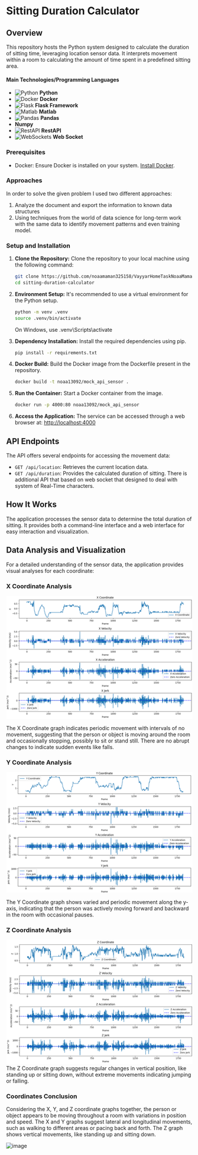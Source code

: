 # Sitting Duration Calculator

## Overview

This repository hosts the Python system designed to calculate the duration of sitting time, leveraging location sensor data.
It interprets movement within a room to calculating the amount of time spent in a predefined sitting area.

#### Main Technologies/Programming Languages

- ![Python](https://img.icons8.com/color/48/000000/python--v1.png) **Python**
- ![Docker](https://img.icons8.com/color/48/000000/docker.png) **Docker**
- ![Flask](https://img.icons8.com/color/48/000000/flask.png) **Flask Framework**
- ![Matlab](https://img.icons8.com/fluent/48/000000/matlab.png) **Matlab**
- ![Pandas](https://img.icons8.com/color/48/000000/pandas.png) **Pandas**
-  **Numpy**
- ![RestAPI](https://img.icons8.com/nolan/64/api-settings.png) **RestAPI**
- ![WebSockets](https://img.shields.io/badge/-WebSockets-010101?style=flat-square&logo=Socket.io&logoColor=white) **Web Socket**



### Prerequisites

- Docker: Ensure Docker is installed on your system. [Install Docker](https://docs.docker.com/get-docker/).

### Approaches
In order to solve the given problem I used two different approaches:
1) Analyze the document and export the information to known data structures
2) Using techniques from the world of data science for long-term work with the same data to identify movement patterns and even training model.
### Setup and Installation

1. **Clone the Repository:**
   Clone the repository to your local machine using the following command:
    ```bash
    git clone https://github.com/noaamaman325158/VayyarHomeTaskNoaaMaman.git
    cd sitting-duration-calculator
    ```

2. **Environment Setup:**
   It's recommended to use a virtual environment for the Python setup.
    ```bash
    python -m venv .venv
    source .venv/bin/activate  
    ```
    On Windows, use .venv\Scripts\activate
3. **Dependency Installation:**
   Install the required dependencies using pip.
    ```bash
    pip install -r requirements.txt
    ```

4. **Docker Build:**
   Build the Docker image from the Dockerfile present in the repository.
    ```bash
    docker build -t noaa13092/mock_api_sensor .
    ```

5. **Run the Container:**
   Start a Docker container from the image.
    ```bash
    docker run -p 4000:80 noaa13092/mock_api_sensor
    ```

6. **Access the Application:**
   The service can be accessed through a web browser at:
   [http://localhost:4000](http://localhost:4000)

## API Endpoints

The API offers several endpoints for accessing the movement data:

- `GET /api/location`: Retrieves the current location data.
- `GET /api/duration`: Provides the calculated duration of sitting.
There is additional API that based on web socket that designed to deal with system of Real-Time characters.
## How It Works

The application processes the sensor data to determine the total duration of sitting. It provides both a command-line interface and a web interface for easy interaction and visualization.

## Data Analysis and Visualization

For a detailed understanding of the sensor data, the application provides visual analyses for each coordinate:

### X Coordinate Analysis
![img.png](img.png)

The X Coordinate graph indicates periodic movement with intervals of no movement, suggesting that the person or object is moving around the room and occasionally stopping, possibly to sit or stand still. There are no abrupt changes to indicate sudden events like falls.

### Y Coordinate Analysis
![img_2.png](img_2.png)

The Y Coordinate graph shows varied and periodic movement along the y-axis, indicating that the person was actively moving forward and backward in the room with occasional pauses.

### Z Coordinate Analysis
![img_4.png](img_4.png)
The Z Coordinate graph suggests regular changes in vertical position, like standing up or sitting down, without extreme movements indicating jumping or falling.

### Coordinates Conclusion
Considering the X, Y, and Z coordinate graphs together, the person or object appears to be moving throughout a room with variations in position and speed. The X and Y graphs suggest lateral and longitudinal movements, such as walking to different areas or pacing back and forth. The Z graph shows vertical movements, like standing up and sitting down.

![image](https://github.com/noaamaman325158/VayyarHomeTaskNoaaMaman/assets/126208613/c231b361-1979-45e3-83d6-dd95fda9fdd9)



